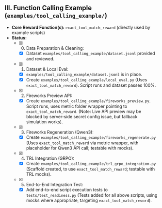 ## III. Function Calling Example (`examples/tool_calling_example/`)
*   **Core Reward Function(s):** `exact_tool_match_reward` (directly used by example scripts)
*   **Status:**
    *   [X] 0. Data Preparation & Cleaning:
        *   [X] Dataset `examples/tool_calling_example/dataset.jsonl` provided and reviewed.
    *   [X] 1. Dataset & Local Eval:
        *   [X] `examples/tool_calling_example/dataset.jsonl` is in place.
        *   [X] Create `examples/tool_calling_example/local_eval.py` (Uses `exact_tool_match_reward`). Script runs and dataset passes 100%.
    *   [X] 2. Fireworks Preview API:
        *   [X] Create `examples/tool_calling_example/fireworks_preview.py`. Script runs, uses metric folder wrapper pointing to `exact_tool_match_reward`. (Note: Live API preview may be blocked by server-side secret config issue, but fallback simulation works).
    *   [X] 3. Fireworks Regeneration (Qwen3):
        *   [X] Create `examples/tool_calling_example/fireworks_regenerate.py` (Uses `exact_tool_match_reward` via metric wrapper, with placeholder for Qwen3 API call; testable with mocks).
    *   [X] 4. TRL Integration (GRPO):
        *   [X] Create `examples/tool_calling_example/trl_grpo_integration.py` (Scaffold created, to use `exact_tool_match_reward`; testable with TRL mocks).
    *   [X] 5. End-to-End Integration Test:
        *   [X] Add end-to-end script execution tests to `tests/test_readiness.py` (Tests added for all above scripts, using mocks where appropriate, targeting `exact_tool_match_reward`).
